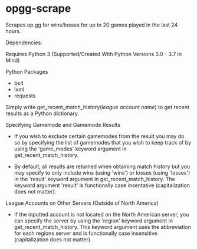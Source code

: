 # opgg-scrape
Scrapes op.gg for wins/losses for up to 20 games played in the last 24 hours.

Dependencies:

  Requires Python 3 (Supported/Created With Python Versions 3.0 - 3.7 in Mind)

Python Packages
- bs4
- lxml
- requests

Simply write get_recent_match_history(*league account name*) to get recent results as a Python dictionary.
 
Specifying Gamemode and Gamemode Results
  - If you wish to exclude certain gamemodes from the result you may do so by specifying the list of gamemodes
  that you wish to keep track of by using the 'game_modes' keyword argument in get_recent_match_history.


  - By default, all results are returned when obtaining match history but you may specify to only include wins 
  (using 'wins') or losses (using 'losses') in the 'result' keyword argument in get_recent_match_history.
  The keyword argument 'result' is functionally case insentative (capitalization does not matter). 
 
League Accounts on Other Servers (Outside of North America) 
  - If the inputted account is not located on the North American server, you can specify the server by using the
  'region' keyword argument in get_recent_match_history. This keyword argument uses the abbreviation for each
  regions server and is functionally case insensitive (capitalization does not matter).
